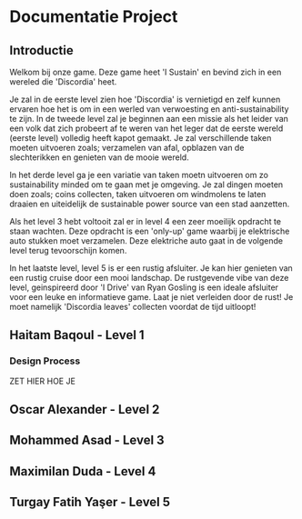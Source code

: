 # Documentatie Project
## Introductie
Welkom bij onze game. Deze game heet 'I Sustain' en bevind zich in een wereled die 'Discordia' heet. 

Je zal in de eerste level zien hoe 'Discordia' is vernietigd en zelf kunnen ervaren hoe het is om in een werled van verwoesting en anti-sustainability te zijn. 
In de tweede level zal je beginnen aan een missie als het leider van een volk dat zich probeert af te weren van het leger dat de eerste wereld (eerste level) volledig heeft kapot gemaakt. Je zal verschillende taken moeten uitvoeren zoals; verzamelen van afal, opblazen van de slechterikken en genieten van de mooie wereld. 

In het derde level ga je een variatie van taken moetn uitvoeren om zo sustainability minded om te gaan met je omgeving. Je zal dingen moeten doen zoals; coins collecten, taken uitvoeren om windmolens te laten draaien en uiteidelijk de sustainable power source van een stad aanzetten.

Als het level 3 hebt voltooit zal er in level 4 een zeer moeilijk opdracht te staan wachten. Deze opdracht is een 'only-up' game waarbij je elektrische auto stukken moet verzamelen. Deze elektriche auto gaat in de volgende level terug tevoorschijn komen. 

In het laatste level, level 5 is er een rustig afsluiter. Je kan hier genieten van een rustig cruise door een mooi landschap. De rustgevende vibe van deze level, geinspireerd door 'I Drive' van Ryan Gosling is een ideale afsluiter voor een leuke en informatieve game. Laat je niet verleiden door de rust! Je moet namelijk 'Discordia leaves' collecten voordat de tijd uitloopt!

## Haitam Baqoul - Level 1
### Design Process
ZET HIER HOE JE 
## Oscar Alexander - Level 2
## Mohammed Asad - Level 3
## Maximilan Duda - Level 4
## Turgay Fatih Yaşer - Level 5
